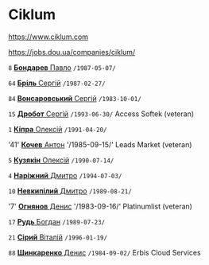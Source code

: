 # Ciklum

https://www.ciklum.com

https://jobs.dou.ua/companies/ciklum/

`8` [**Бондарев** Павло](/players/bondarev.pavlo.19870507.jpg) `/1987-05-07/`

`64` [**Бріль** Сергій](/players/bril.sergii.19870227.jpg) `/1987-02-27/`

`84` [**Вонсаровський** Сергій](/players/vonsarovskii.sergii.19871001.jpg) `/1983-10-01/`

`15` [**Дробот** Сергій](/players/drobot.sergii.19930630.jpg) `/1993-06-30/` Access Softek (veteran)

`1` [**Кіпра** Олексій](/players/kipra.oleksii.19910420.jpg) `/1991-04-20/`

'41' [**Кочев** Антон](/players/kochev.anton.19850915.jpg) '/1985-09-15/' Leads Market (veteran)

`5` [**Кузякін** Олексій](/players/kuzyakin.oleksii.19900714.jpg) `/1990-07-14/`

`4` [**Наріжний** Дмитро](/players/narizhnyi.dmytro.19940703.jpg) `/1994-07-03/`

`10` [**Невкипілий** Дмитро](/players/nevkypilyi.dmytro.19890821.jpg) `/1989-08-21/`

'7' [**Огнянов** Денис](/players/ognyanov.denys.19830916.jpg) '/1983-09-16/' Platinumlist (veteran)

`17` [**Рудь** Богдан](/players/rud.bohdan.19890723.jpg) `/1989-07-23/`

`21` [**Сірий** Віталій](/players/siryi.vitalii.19960119.jpg) `/1996-01-19/`

`88` [**Шинкаренко** Денис](/players/shynkarenko.denys.19840902.jpg) `/1984-09-02/` Erbis Cloud Services